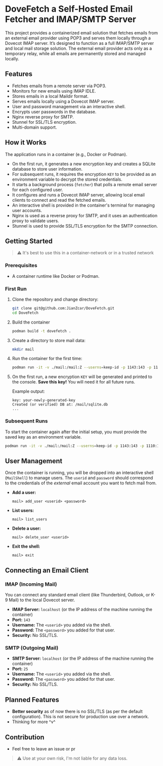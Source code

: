 # DoveFetch a Self-Hosted Email Fetcher and IMAP/SMTP Server

This project provides a containerized email solution that fetches emails from an external email provider using POP3 and serves them locally through a Dovecot IMAP server. It’s designed to function as a full IMAP/SMTP server and local mail storage solution. The external email provider acts only as a temporary relay, while all emails are permanently stored and managed locally.

## Features

*   Fetches emails from a remote server via POP3.
*   Monitors for new emails using IMAP IDLE.
*   Stores emails in a local Maildir format.
*   Serves emails locally using a Dovecot IMAP server.
*   User and password management via an interactive shell.
*   Encrypts user passwords in the database.
*   Nginx reverse proxy for SMTP.
*   Stunnel for SSL/TLS encryption.
*   Multi-domain support.

## How it Works

The application runs in a container (e.g., Docker or Podman).

*   On the first run, it generates a new encryption key and creates a SQLite database to store user information.
*   For subsequent runs, it requires the encryption `KEY` to be provided as an environment variable to decrypt the stored credentials.
*   It starts a background process (`fetcher`) that polls a remote email server for each configured user.
*   It configures and runs a Dovecot IMAP server, allowing local email clients to connect and read the fetched emails.
*   An interactive shell is provided in the container's terminal for managing user accounts.
*   Nginx is used as a reverse proxy for SMTP, and it uses an authentication proxy to validate users.
*   Stunnel is used to provide SSL/TLS encryption for the SMTP connection.

## Getting Started

> ⚠️ It's best to use this in a container-network or in a trusted network

### Prerequisites

*   A container runtime like Docker or Podman.

### First Run

1. Clone the repository and change directory:
   
   ```sh
   git clone git@github.com:JianZcar/DoveFetch.git
   cd DoveFetch
   ```

2. Build the container
    ```sh
    podman build -t dovefetch .
    ```

3.  Create a directory to store mail data:
    ```sh
    mkdir mail
    ```
4.  Run the container for the first time:
    ```sh
    podman run -it -v ./mail:/mail:Z --userns=keep-id -p 1143:143 -p 1110:110 -p 25:25 --name dovefetch dovefetch
    ```
5.  On the first run, a new encryption `KEY` will be generated and printed to the console. **Save this key!** You will need it for all future runs.

    Example output:
    ```
    key: your-newly-generated-key
    Created (or verified) DB at: /mail/sqlite.db
    ...
    ```
### Subsequent Runs

To start the container again after the initial setup, you must provide the saved key as an environment variable.

```sh
podman run -it -v ./mail:/mail:Z --userns=keep-id -p 1143:143 -p 1110:110 -p 25:25 -e KEY="your-saved-key" --name dovefetch dovefetch
```

## User Management

Once the container is running, you will be dropped into an interactive shell (`MailShell`) to manage users. The `userid` and `password` should correspond to the credentials of the *external* email account you want to fetch mail from.

*   **Add a user:**
    ```
    mail> add_user <userid> <password>
    ```
*   **List users:**
    ```
    mail> list_users
    ```
*   **Delete a user:**
    ```
    mail> delete_user <userid>
    ```
*   **Exit the shell:**
    ```
    mail> exit
    ```
## Connecting an Email Client

### IMAP (Incoming Mail)

You can connect any standard email client (like Thunderbird, Outlook, or K-9 Mail) to the local Dovecot server.

*   **IMAP Server:** `localhost` (or the IP address of the machine running the container)
*   **Port:** `143`
*   **Username:** The `<userid>` you added via the shell.
*   **Password:** The `<password>` you added for that user.
*   **Security:** No SSL/TLS.

### SMTP (Outgoing Mail)

*   **SMTP Server:** `localhost` (or the IP address of the machine running the container)
*   **Port:** `25`
*   **Username:** The `<userid>` you added via the shell.
*   **Password:** The `<password>` you added for that user.
*   **Security:** No SSL/TLS.

## Planned Features
*   **Better security** as of now there is no SSL/TLS (as per the default configuration). This is not secure for production use over a network.
*   Thinking for more ^v^

## Contribution
* Feel free to leave an issue or pr

> ⚠️ Use at your own risk, I'm not liable for any data loss.
